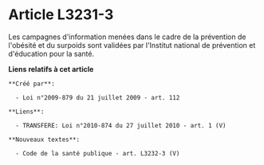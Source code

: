 # Article L3231-3

Les campagnes d'information menées dans le cadre de la prévention de l'obésité et du surpoids sont validées par l'Institut
national de prévention et d'éducation pour la santé.

**Liens relatifs à cet article**

	**Créé par**:

	  - Loi n°2009-879 du 21 juillet 2009 - art. 112

	**Liens**:

	  - TRANSFERE: Loi n°2010-874 du 27 juillet 2010 - art. 1 (V)

	**Nouveaux textes**:

	  - Code de la santé publique - art. L3232-3 (V)
